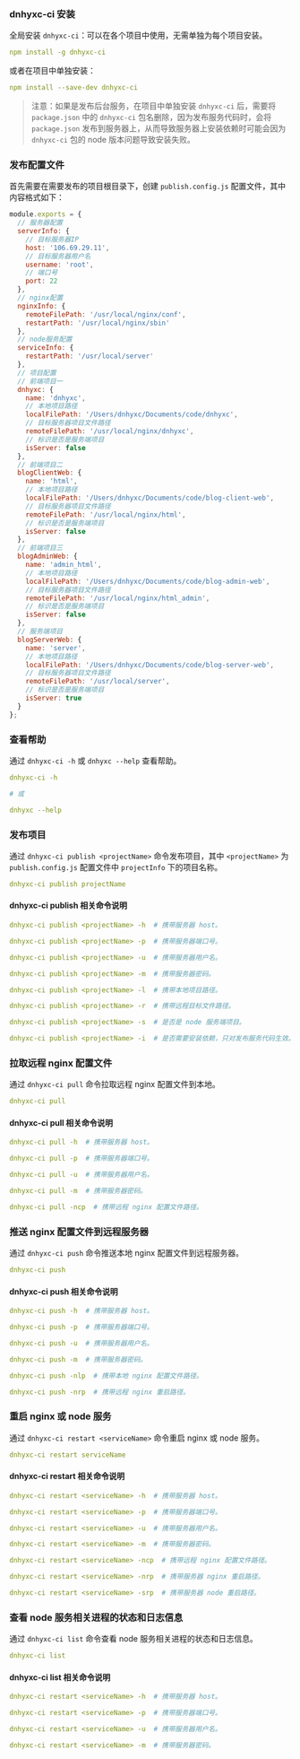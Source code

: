 ### dnhyxc-ci 安装

全局安装 `dnhyxc-ci`：可以在各个项目中使用，无需单独为每个项目安装。

```yaml
npm install -g dnhyxc-ci
```

或者在项目中单独安装：

```yaml
npm install --save-dev dnhyxc-ci
```

> 注意：如果是发布后台服务，在项目中单独安装 `dnhyxc-ci` 后，需要将 `package.json` 中的 `dnhyxc-ci` 包名删除，因为发布服务代码时，会将 `package.json` 发布到服务器上，从而导致服务器上安装依赖时可能会因为 `dnhyxc-ci` 包的 node 版本问题导致安装失败。

### 发布配置文件

首先需要在需要发布的项目根目录下，创建 `publish.config.js` 配置文件，其中内容格式如下：

```js
module.exports = {
  // 服务器配置
  serverInfo: {
    // 目标服务器IP
    host: '106.69.29.11',
    // 目标服务器用户名
    username: 'root',
    // 端口号
    port: 22
  },
  // nginx配置
  nginxInfo: {
    remoteFilePath: '/usr/local/nginx/conf',
    restartPath: '/usr/local/nginx/sbin'
  },
  // node服务配置
  serviceInfo: {
    restartPath: '/usr/local/server'
  },
  // 项目配置
  // 前端项目一
  dnhyxc: {
    name: 'dnhyxc',
    // 本地项目路径
    localFilePath: '/Users/dnhyxc/Documents/code/dnhyxc',
    // 目标服务器项目文件路径
    remoteFilePath: '/usr/local/nginx/dnhyxc',
    // 标识是否是服务端项目
    isServer: false
  },
  // 前端项目二
  blogClientWeb: {
    name: 'html',
    // 本地项目路径
    localFilePath: '/Users/dnhyxc/Documents/code/blog-client-web',
    // 目标服务器项目文件路径
    remoteFilePath: '/usr/local/nginx/html',
    // 标识是否是服务端项目
    isServer: false
  },
  // 前端项目三
  blogAdminWeb: {
    name: 'admin_html',
    // 本地项目路径
    localFilePath: '/Users/dnhyxc/Documents/code/blog-admin-web',
    // 目标服务器项目文件路径
    remoteFilePath: '/usr/local/nginx/html_admin',
    // 标识是否是服务端项目
    isServer: false
  },
  // 服务端项目
  blogServerWeb: {
    name: 'server',
    // 本地项目路径
    localFilePath: '/Users/dnhyxc/Documents/code/blog-server-web',
    // 目标服务器项目文件路径
    remoteFilePath: '/usr/local/server',
    // 标识是否是服务端项目
    isServer: true
  }
};
```

### 查看帮助

通过 `dnhyxc-ci -h` 或 `dnhyxc --help` 查看帮助。

```yaml
dnhyxc-ci -h

# 或

dnhyxc --help
```

### 发布项目

通过 `dnhyxc-ci publish <projectName>` 命令发布项目，其中 `<projectName>` 为 `publish.config.js` 配置文件中 `projectInfo` 下的项目名称。

```yaml
dnhyxc-ci publish projectName
```

#### dnhyxc-ci publish 相关命令说明

```yaml
dnhyxc-ci publish <projectName> -h  # 携带服务器 host。

dnhyxc-ci publish <projectName> -p  # 携带服务器端口号。

dnhyxc-ci publish <projectName> -u  # 携带服务器用户名。

dnhyxc-ci publish <projectName> -m  # 携带服务器密码。

dnhyxc-ci publish <projectName> -l  # 携带本地项目路径。

dnhyxc-ci publish <projectName> -r  # 携带远程目标文件路径。

dnhyxc-ci publish <projectName> -s  # 是否是 node 服务端项目。

dnhyxc-ci publish <projectName> -i  # 是否需要安装依赖，只对发布服务代码生效。
```

### 拉取远程 nginx 配置文件

通过 `dnhyxc-ci pull` 命令拉取远程 nginx 配置文件到本地。

```yaml
dnhyxc-ci pull
```

#### dnhyxc-ci pull 相关命令说明

```yaml
dnhyxc-ci pull -h  # 携带服务器 host。

dnhyxc-ci pull -p  # 携带服务器端口号。

dnhyxc-ci pull -u  # 携带服务器用户名。

dnhyxc-ci pull -m  # 携带服务器密码。

dnhyxc-ci pull -ncp  # 携带远程 nginx 配置文件路径。
```

### 推送 nginx 配置文件到远程服务器

通过 `dnhyxc-ci push` 命令推送本地 nginx 配置文件到远程服务器。

```yaml
dnhyxc-ci push
```

#### dnhyxc-ci push 相关命令说明

```yaml
dnhyxc-ci push -h  # 携带服务器 host。

dnhyxc-ci push -p  # 携带服务器端口号。

dnhyxc-ci push -u  # 携带服务器用户名。

dnhyxc-ci push -m  # 携带服务器密码。

dnhyxc-ci push -nlp  # 携带本地 nginx 配置文件路径。

dnhyxc-ci push -nrp  # 携带远程 nginx 重启路径。
```

### 重启 nginx 或 node 服务

通过 `dnhyxc-ci restart <serviceName>` 命令重启 nginx 或 node 服务。

```yaml
dnhyxc-ci restart serviceName
```

#### dnhyxc-ci restart 相关命令说明

```yaml
dnhyxc-ci restart <serviceName> -h  # 携带服务器 host。

dnhyxc-ci restart <serviceName> -p  # 携带服务器端口号。

dnhyxc-ci restart <serviceName> -u  # 携带服务器用户名。

dnhyxc-ci restart <serviceName> -m  # 携带服务器密码。

dnhyxc-ci restart <serviceName> -ncp  # 携带远程 nginx 配置文件路径。

dnhyxc-ci restart <serviceName> -nrp  # 携带服务器 nginx 重启路径。

dnhyxc-ci restart <serviceName> -srp  # 携带服务器 node 重启路径。
```

### 查看 node 服务相关进程的状态和日志信息

通过 `dnhyxc-ci list` 命令查看 node 服务相关进程的状态和日志信息。

```yaml
dnhyxc-ci list
```

#### dnhyxc-ci list 相关命令说明

```yaml
dnhyxc-ci restart <serviceName> -h  # 携带服务器 host。

dnhyxc-ci restart <serviceName> -p  # 携带服务器端口号。

dnhyxc-ci restart <serviceName> -u  # 携带服务器用户名。

dnhyxc-ci restart <serviceName> -m  # 携带服务器密码。
```
